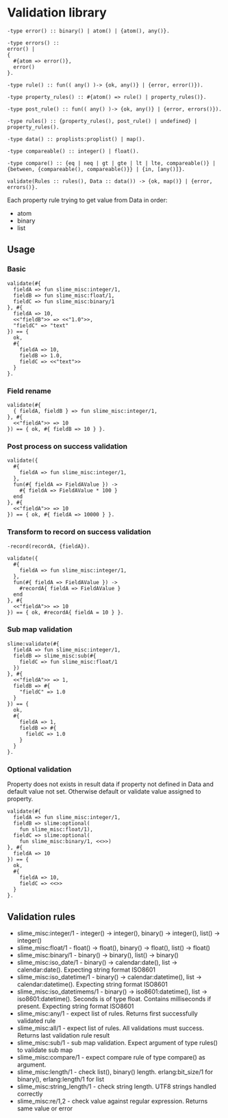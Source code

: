 # Validation library

```
-type error() :: binary() | atom() | {atom(), any()}.

-type errors() ::
error() |
{
  #{atom => error()},
  error()
}.

-type rule() :: fun(( any() )-> {ok, any()} | {error, error()}).

-type property_rules() :: #{atom() => rule() | property_rules()}.

-type post_rule() :: fun(( any() )-> {ok, any()} | {error, errors()}).

-type rules() :: {property_rules(), post_rule() | undefined} | property_rules().

-type data() :: proplists:proplist() | map().

-type compareable() :: integer() | float().

-type compare() :: {eq | neq | gt | gte | lt | lte, compareable()} | {between, {compareable(), compareable()}} | {in, [any()]}.

```

```
validate(Rules :: rules(), Data :: data()) -> {ok, map()} | {error, errors()}.
```

Each property rule trying to get value from Data in order:
- atom
- binary
- list

## Usage

### Basic

```
validate(#{
  fieldA => fun slime_misc:integer/1,
  fieldB => fun slime_misc:float/1,
  fieldC => fun slime_misc:binary/1
}, #{
  fieldA => 10,
  <<"fieldB">> => <<"1.0">>,
  "fieldC" => "text" 
}) == {
  ok, 
  #{
    fieldA => 10,
    fieldB => 1.0,
    fieldC => <<"text">>
  }
}.
```

### Field rename

```
validate(#{
  { fieldA, fieldB } => fun slime_misc:integer/1,
}, #{
  <<"fieldA">> => 10
}) == { ok, #{ fieldB => 10 } }.
```

### Post process on success validation

```
validate({
  #{
    fieldA => fun slime_misc:integer/1,
  },
  fun(#{ fieldA => FieldAValue }) ->
    #{ fieldA => FieldAValue * 100 }
  end
}, #{
  <<"fieldA">> => 10
}) == { ok, #{ fieldA => 10000 } }.
```

### Transform to record on success validation

```
-record(recordA, {fieldA}).

validate({
  #{
    fieldA => fun slime_misc:integer/1,
  },
  fun(#{ fieldA => FieldAValue }) ->
    #recordA{ fieldA => FieldAValue } 
  end
}, #{
  <<"fieldA">> => 10
}) == { ok, #recordA{ fieldA = 10 } }.
```

### Sub map validation

```
slime:validate(#{
  fieldA => fun slime_misc:integer/1,
  fieldB => slime_misc:sub(#{
    fieldC => fun slime_misc:float/1
  })
}, #{
  <<"fieldA">> => 1,
  fieldB => #{
    "fieldC" => 1.0
  }
}) == { 
  ok, 
  #{ 
    fieldA => 1, 
    fieldB => #{ 
      fieldC => 1.0 
    }  
  } 
}.
```

### Optional validation

Property does not exists in result data if property not defined in Data and default value not set.
Otherwise default or validate value assigned to property.


```
validate(#{
  fieldA => fun slime_misc:integer/1,
  fieldB => slime:optional(
    fun slime_misc:float/1),
  fieldC => slime:optional(
    fun slime_misc:binary/1, <<>>)
}, #{
  fieldA => 10
}) == {
  ok, 
  #{
    fieldA => 10,
    fieldC => <<>>
  }
}.
```

## Validation rules

* slime_misc:integer/1 - integer() -> integer(), binary() -> integer(), list() -> integer() 
* slime_misc:float/1 - float() -> float(), binary() -> float(), list() -> float()
* slime_misc:binary/1 - binary() -> binary(), list() -> binary()
* slime_misc:iso_date/1 - binary() -> calendar:date(), list -> calendar:date(). Expecting string format ISO8601
* slime_misc:iso_datetime/1 - binary() -> calendar:datetime(), list -> calendar:datetime(). Expecting string format ISO8601
* slime_misc:iso_datetimems/1 - binary() -> iso8601:datetime(), list -> iso8601:datetime(). Seconds is of type float. Contains milliseconds if present. Expecting string format ISO8601
* slime_misc:any/1 - expect list of rules. Returns first successfully validated rule
* slime_misc:all/1 - expect list of rules. All validations must success. Returns last validation rule result
* slime_misc:sub/1 - sub map validation. Expect argument of type rules() to validate sub map
* slime_misc:compare/1 - expect compare rule of type compare() as argument.
* slime_misc:length/1 - check list(), binary() length. erlang:bit_size/1 for binary(), erlang:length/1 for list
* slime_misc:string_length/1 - check string length. UTF8 strings handled correctly
* slime_misc:re/1,2 - check value against regular expression. Returns same value or error